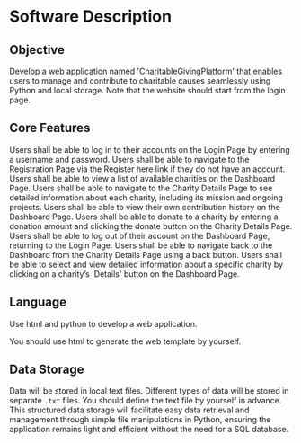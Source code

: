# Software Description

## Objective

Develop a web application named 'CharitableGivingPlatform' that enables users to manage and contribute to charitable causes seamlessly using Python and local storage. Note that the website should start from the login page.

## Core Features

Users shall be able to log in to their accounts on the Login Page by entering a username and password.
Users shall be able to navigate to the Registration Page via the Register here link if they do not have an account.
Users shall be able to view a list of available charities on the Dashboard Page.
Users shall be able to navigate to the Charity Details Page to see detailed information about each charity, including its mission and ongoing projects.
Users shall be able to view their own contribution history on the Dashboard Page.
Users shall be able to donate to a charity by entering a donation amount and clicking the donate button on the Charity Details Page.
Users shall be able to log out of their account on the Dashboard Page, returning to the Login Page.
Users shall be able to navigate back to the Dashboard from the Charity Details Page using a back button.
Users shall be able to select and view detailed information about a specific charity by clicking on a charity’s 'Details' button on the Dashboard Page.

## Language

Use html and python to develop a web application.

You should use html to generate the web template by yourself.

## Data Storage
Data will be stored in local text files.
Different types of data will be stored in separate `.txt` files.
You should define the text file by yourself in advance.
This structured data storage will facilitate easy data retrieval and management through simple file manipulations in Python, ensuring the application remains light and efficient without the need for a SQL database.

